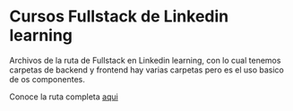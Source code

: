 # Cursos Fullstack de Linkedin learning
Archivos de la ruta de Fullstack en Linkedin learning, con lo cual tenemos carpetas de  backend y frontend hay varias carpetas pero es el uso basico de os componentes. 

Conoce la ruta completa [aqui](https://www.linkedin.com/learning/paths/conviertete-en-desarrollador-web-full-stack) 
